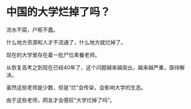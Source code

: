 # 中国的大学烂掉了吗？

流水不腐，户枢不蠹。

什么地方资源和人才不流通了，什么地方就烂掉了。

现在的大学里存在着一批尸位素餐老师。

从恢复高考之到现在已经40年了，这个问题越来越突出，越来越严重，亟待解决。

虽然这些老师是少数，但是“烂”会传染，会影响大学的生态。

由于这些老师，网友才会感叹“大学烂掉了吗”。